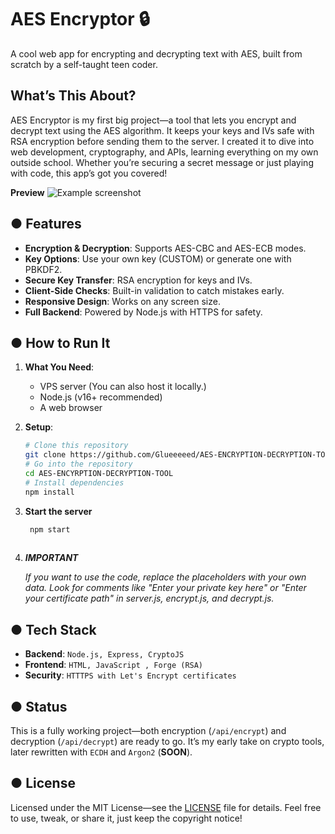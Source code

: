 # AES Encryptor 🔒

A cool web app for encrypting and decrypting text with AES, built from scratch by a self-taught teen coder.

## What’s This About?
AES Encryptor is my first big project—a tool that lets you encrypt and decrypt text using the AES algorithm. It keeps your keys and IVs safe with RSA encryption before sending them to the server. I created it to dive into web development, cryptography, and APIs, learning everything on my own outside school. Whether you’re securing a secret message or just playing with code, this app’s got you covered!

**Preview**
![Example screenshot](https://glueeeed.pl/encryptor.png)

## ● Features
- **Encryption & Decryption**: Supports AES-CBC and AES-ECB modes.
- **Key Options**: Use your own key (CUSTOM) or generate one with PBKDF2.
- **Secure Key Transfer**: RSA encryption for keys and IVs.
- **Client-Side Checks**: Built-in validation to catch mistakes early.
- **Responsive Design**: Works on any screen size.
- **Full Backend**: Powered by Node.js with HTTPS for safety.

## ● How to Run It
1. **What You Need**:
   - VPS server (You can also host it locally.)
   - Node.js (v16+ recommended)
   - A web browser
3. **Setup**:
   ```bash
   # Clone this repository
   git clone https://github.com/Glueeeeed/AES-ENCRYPTION-DECRYPTION-TOOL.git
   # Go into the repository
   cd AES-ENCYRPTION-DECRYPTION-TOOL
   # Install dependencies
   npm install

4. **Start the server**
   ```bash
    npm start
 
5. ***IMPORTANT***

    *If you want to use the code, replace the placeholders with your own data. Look for comments like "Enter your private key here" or "Enter your certificate path" in server.js, encrypt.js, and decrypt.js.*

## ● Tech Stack
- **Backend**: `Node.js, Express, CryptoJS`
- **Frontend**: `HTML, JavaScript , Forge (RSA)`
- **Security**: `HTTTPS with Let's Encrypt certificates`

## ● Status
This is a fully working project—both encryption (`/api/encrypt`) and decryption (`/api/decrypt`) are ready to go. It’s my early take on crypto tools, later rewritten with `ECDH` and `Argon2` (**SOON**).

## ● License
Licensed under the MIT License—see the [LICENSE](LICENSE) file for details. Feel free to use, tweak, or share it, just keep the copyright notice!







